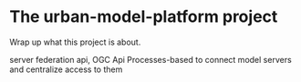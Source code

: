 # The urban-model-platform project

Wrap up what this project is about.

server federation api, OGC Api Processes-based to connect model servers and centralize access to them
